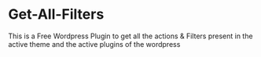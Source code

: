 # Get-All-Filters
This is a Free Wordpress Plugin to get all the actions &amp; Filters present in the active theme and the active plugins of the wordpress
